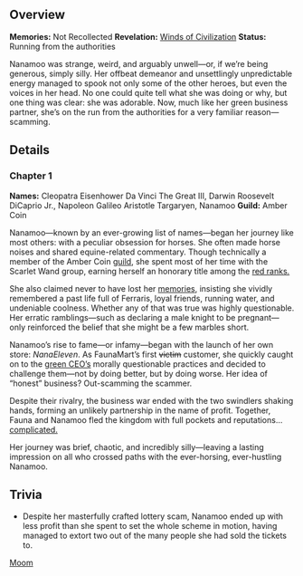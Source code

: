 <!-- title: Nanamoo -->
<!-- quote: They look as alike as you look pregnant. -->
<!-- chapters: 0 -->
<!-- images: (Nanamoo's Chapter 1 Profile), (Nanamoo reading a book), (Nanamoo exploring the Ancient Sewer Dungeon with others)  -->
<!-- model: false -->

## Overview

**Memories:** Not Recollected
**Revelation:** [Winds of Civilization](#entry:winds-of-civilization-entry)
**Status:** Running from the authorities

Nanamoo was strange, weird, and arguably unwell—or, if we’re being generous, simply silly. Her offbeat demeanor and unsettlingly unpredictable energy managed to spook not only some of the other heroes, but even the voices in her head. No one could quite tell what she was doing or why, but one thing was clear: she was adorable. Now, much like her green business partner, she’s on the run from the authorities for a very familiar reason—scamming.

## Details

### Chapter 1

**Names:** Cleopatra Eisenhower Da Vinci The Great III, Darwin Roosevelt DiCaprio Jr., Napoleon Galileo Aristotle Targaryen, Nanamoo
**Guild:** Amber Coin

Nanamoo—known by an ever-growing list of names—began her journey like most others: with a peculiar obsession for horses. She often made horse noises and shared equine-related commentary. Though technically a member of the Amber Coin [guild](#entry:guilds-entry), she spent most of her time with the Scarlet Wand group, earning herself an honorary title among the [red ranks.](https://www.youtube.com/live/zPJ78C7uNq8?feature=shared&t=360)

She also claimed never to have lost her [memories](https://www.youtube.com/live/oq_4QZacuso?t=3518), insisting she vividly remembered a past life full of Ferraris, loyal friends, running water, and undeniable coolness. Whether any of that was true was highly questionable. Her erratic ramblings—such as declaring a male knight to be pregnant—only reinforced the belief that she might be a few marbles short.

Nanamoo’s rise to fame—or infamy—began with the launch of her own store: _NanaEleven_. As FaunaMart’s first ~~victim~~ customer, she quickly caught on to the [green CEO’s](#entry:fauna-entry) morally questionable practices and decided to challenge them—not by doing better, but by doing worse. Her idea of “honest” business? Out-scamming the scammer.

Despite their rivalry, the business war ended with the two swindlers shaking hands, forming an unlikely partnership in the name of profit. Together, Fauna and Nanamoo fled the kingdom with full pockets and reputations... [complicated.](https://www.youtube.com/live/8x-MVX8h9gU?feature=shared&t=1970)

Her journey was brief, chaotic, and incredibly silly—leaving a lasting impression on all who crossed paths with the ever-horsing, ever-hustling Nanamoo.

## Trivia

- Despite her masterfully crafted lottery scam, Nanamoo ended up with less profit than she spent to set the whole scheme in motion, having managed to extort two out of the many people she had sold the tickets to.

[Moom](#easter:easter-moom)
